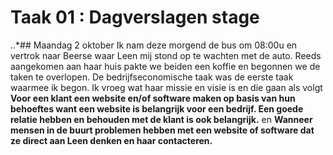 # Taak 01 : Dagverslagen stage

..*## Maandag 2 oktober
Ik nam deze morgend de bus om 08:00u en vertrok naar Beerse waar Leen mij stond op te wachten met de auto. Reeds aangekomen aan haar huis pakte we beiden een koffie en begonnen we de taken te overlopen. 
De bedrijfseconomische taak was de eerste taak waarmee ik begon. Ik vroeg wat haar missie en visie is en die gaan als volgt **Voor een klant een website en/of software maken op basis van hun behoeftes want een website is belangrijk voor een bedrijf. Een goede relatie hebben en behouden met de klant is ook belangrijk.** en **Wanneer mensen in de buurt problemen hebben met een website of software dat ze direct aan Leen denken en haar contacteren.**

